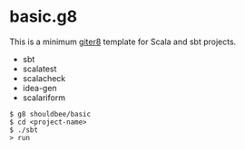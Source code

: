 # basic.g8

This is a minimum [giter8] template for Scala and sbt projects.

* sbt
* scalatest
* scalacheck
* idea-gen
* scalariform

```
$ g8 shouldbee/basic
$ cd <project-name>
$ ./sbt
> run
```

[giter8]: https://github.com/n8han/giter8